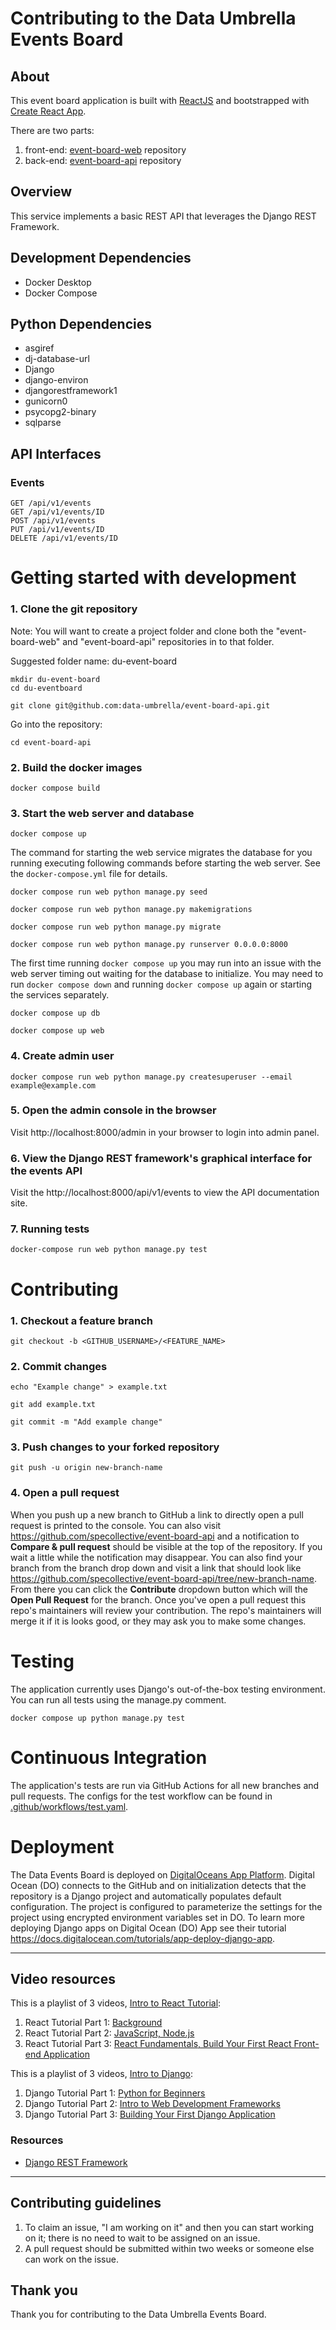 # Contributing to the Data Umbrella Events Board

## About
This event board application is built with [ReactJS](https://reactjs.org/) and bootstrapped with [Create React App](https://github.com/facebook/create-react-app).

There are two parts:  
1. front-end: [event-board-web](https://github.com/data-umbrella/event-board-web) repository
1. back-end: [event-board-api](https://github.com/data-umbrella/event-board-api) repository

## Overview

This service implements a basic REST API that leverages the Django REST Framework.

## Development Dependencies

- Docker Desktop
- Docker Compose

## Python Dependencies

- asgiref
- dj-database-url
- Django
- django-environ
- djangorestframework1
- gunicorn0
- psycopg2-binary
- sqlparse

## API Interfaces

### Events
```
GET /api/v1/events  
GET /api/v1/events/ID
POST /api/v1/events
PUT /api/v1/events/ID
DELETE /api/v1/events/ID
```

# Getting started with development

### 1. Clone the git repository
Note: You will want to create a project folder and clone both the "event-board-web" and "event-board-api" repositories in to that folder.

Suggested folder name:  du-event-board
  ```console
  mkdir du-event-board
  cd du-eventboard
  ```

  ```console
  git clone git@github.com:data-umbrella/event-board-api.git
  ```
  
  Go into the repository:  
  ```console
  cd event-board-api
  ```

### 2. Build the docker images

  ```console
  docker compose build
  ```

### 3. Start the web server and database

  ```console
  docker compose up
  ```

  The command for starting the web service migrates the database for you running executing following commands before starting the web server. See the `docker-compose.yml` file for details.
  
  ```console
  docker compose run web python manage.py seed
  ```
  ```console
  docker compose run web python manage.py makemigrations
  ```
  ```console
  docker compose run web python manage.py migrate
  ```
  ```console
  docker compose run web python manage.py runserver 0.0.0.0:8000
  ```

  The first time running `docker compose up` you may run into an issue with the web server timing out waiting for the database to initialize. You may need to run `docker compose down` and running `docker compose up` again or starting the services separately.

  ```console
  docker compose up db
  ```
  ```console
  docker compose up web
  ```

### 4. Create admin user

  ```console
  docker compose run web python manage.py createsuperuser --email example@example.com
  ```

### 5. Open the admin console in the browser

Visit http://localhost:8000/admin in your browser to login into admin panel.

### 6. View the Django REST framework's graphical interface for the events API

Visit the http://localhost:8000/api/v1/events to view the API documentation site.

### 7. Running tests

  ```console
  docker-compose run web python manage.py test
  ```

# Contributing

### 1. Checkout a feature branch

```console
git checkout -b <GITHUB_USERNAME>/<FEATURE_NAME>
```

### 2. Commit changes

```console
echo "Example change" > example.txt
```
```console
git add example.txt
```
```console
git commit -m "Add example change"
```

### 3. Push changes to your forked repository

```console
git push -u origin new-branch-name
```

### 4. Open a pull request

When you push up a new branch to GitHub a link to directly open a pull request is printed to the console. You can also visit https://github.com/specollective/event-board-api and a notification to **Compare & pull request** should be visible at the top of the repository. If you wait a little while the notification may disappear. You can also find your branch from the branch drop down and visit a link that should look like https://github.com/specollective/event-board-api/tree/new-branch-name. From there you can click the **Contribute** dropdown button which will the **Open Pull Request** for the branch. Once you've open a pull request this repo's maintainers will review your contribution. The repo's maintainers will merge it if it is looks good, or they may ask you to make some changes.

# Testing

The application currently uses Django's out-of-the-box testing environment. You can run all tests using the manage.py comment.

  ```console
  docker compose up python manage.py test
  ```

# Continuous Integration

The application's tests are run via GitHub Actions for all new branches and pull requests. The configs for the test workflow can be found in [.github/workflows/test.yaml](https://github.com/specollective/event-board-api/blob/main/.github/workflows/test.yaml).

# Deployment

The Data Events Board is deployed on [DigitalOceans App Platform](https://www.digitalocean.com/products/app-platform). Digital Ocean (DO) connects to the GitHub and on initialization detects that the repository is a Django project and automatically populates default configuration. The project is configured to parameterize the settings for the project using encrypted environment variables set in DO. To learn more deploying Django apps on Digital Ocean (DO) App see their tutorial https://docs.digitalocean.com/tutorials/app-deploy-django-app.


---

## Video resources

This is a playlist of 3 videos, [Intro to React Tutorial](https://www.youtube.com/playlist?list=PLBKcU7Ik-ir9bAT2eXmQ4Ojn2--hT3O87):  
1. React Tutorial Part 1: [Background](https://youtu.be/jNO-pPR7zkg)
1. React Tutorial Part 2: [JavaScript, Node.js](https://youtu.be/JWt4Z4sAlxk)
1. React Tutorial Part 3: [React Fundamentals, Build Your First React Front-end Application](https://youtu.be/MSAbOBHGkhw)

This is a playlist of 3 videos, [Intro to Django](https://www.youtube.com/playlist?list=PLBKcU7Ik-ir9HhpZQr3WolhYgbqtZSJZr):  
1. Django Tutorial Part 1: [Python for Beginners](https://youtu.be/Yr1ewxg8os8)
1. Django Tutorial Part 2: [Intro to Web Development Frameworks](https://youtu.be/K4NQmrGEWGM)
1. Django Tutorial Part 3: [Building Your First Django Application](https://www.youtube.com/watch?v=QTQSzirDs8E&list=PLBKcU7Ik-ir9HhpZQr3WolhYgbqtZSJZr&index=3&t=1s)

### Resources
- [Django REST Framework](https://www.django-rest-framework.org/)

---

## Contributing guidelines

1) To claim an issue, "I am working on it" and then you can start working on it; there is no need to wait to be assigned on an issue.
2) A pull request should be submitted within two weeks or someone else can work on the issue.


## Thank you
Thank you for contributing to the Data Umbrella Events Board.
